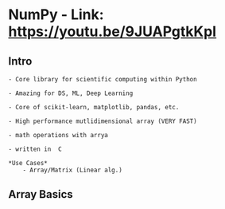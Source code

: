 # NumPy - Link: https://youtu.be/9JUAPgtkKpI

## Intro

    - Core library for scientific computing within Python

    - Amazing for DS, ML, Deep Learning

    - Core of scikit-learn, matplotlib, pandas, etc.

    - High performance mutlidimensional array (VERY FAST)

    - math operations with arrya

    - written in  C

    *Use Cases*
        - Array/Matrix (Linear alg.)

## Array Basics
